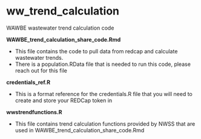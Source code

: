 # ww_trend_calculation
WAWBE wastewater trend calculation code


**WAWBE_trend_calculation_share_code.Rmd**

- This file contains the code to pull data from redcap and calculate wastewater trends. 
- There is a population.RData file that is needed to run this code, please reach out for this file

**credentials_ref.R**

- This is a format reference for the credentials.R file that you will need to create and store your REDCap token in


**wwstrendfunctions.R**

- This file contains trend calculation functions provided by NWSS that are used in WAWBE_trend_calculation_share_code.Rmd




